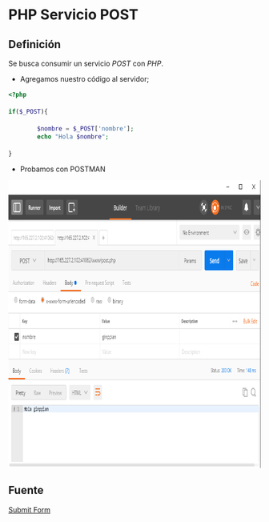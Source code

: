PHP Servicio POST
=================

## Definición

<p align="justify">
	Se busca consumir un servicio <i>POST</i> con <i>PHP</i>.
</p>


* Agregamos nuestro código al servidor;

```php
<?php

if($_POST){

        $nombre = $_POST['nombre'];
        echo "Hola $nombre";

}
```

* Probamos con POSTMAN

<p align="center">
	<img src="https://github.com/ginppian/PHP-Servicio_POST/blob/master/imgs/img1.png" width="884" height="575">
</p>


## Fuente

<a href="https://www.youtube.com/watch?v=T8JM7p87NS8">Submit Form</a>

